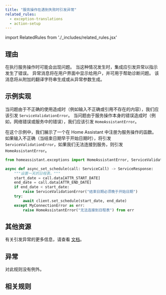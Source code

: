 ```yaml
---
title: "服务操作在遇到失败时引发异常"
related_rules:
  - exception-translations
  - action-setup
---
```

import RelatedRules from './_includes/related_rules.jsx'

## 理由

在执行服务操作时可能会出现问题。
当这种情况发生时，集成应引发异常以指示发生了错误。
异常消息将在用户界面中显示给用户，并可用于帮助诊断问题。
该消息将从附加的翻译字符串生成或从异常参数生成。

## 示例实现

当问题由于不正确的使用造成时（例如输入不正确或引用不存在的内容），我们应该引发 `ServiceValidationError`。
当问题由于服务操作本身的错误造成时（例如，网络错误或服务中的错误），我们应该引发 `HomeAssistantError`。

在这个示例中，我们展示了一个在 Home Assistant 中注册为服务操作的函数。
如果输入不正确（当结束日期早于开始日期时），将引发 `ServiceValidationError`，如果我们无法连接到服务，则引发 `HomeAssistantError`。

```python {8,12} showLineNumbers
from homeassistant.exceptions import HomeAssistantError, ServiceValidationError

async def async_set_schedule(call: ServiceCall) -> ServiceResponse:
    """设置一天的日程表。"""
    start_date = call.data[ATTR_START_DATE]
    end_date = call.data[ATTR_END_DATE]
    if end_date < start_date:
        raise ServiceValidationError("结束日期必须晚于开始日期")
    try:
        await client.set_schedule(start_date, end_date)
    except MyConnectionError as err:
        raise HomeAssistantError("无法连接到日程表") from err
```

## 其他资源

有关引发异常的更多信息，请查看 [文档](../../platform/raising_exceptions)。

## 异常

对此规则没有例外。

## 相关规则

<RelatedRules relatedRules={frontMatter.related_rules}></RelatedRules>